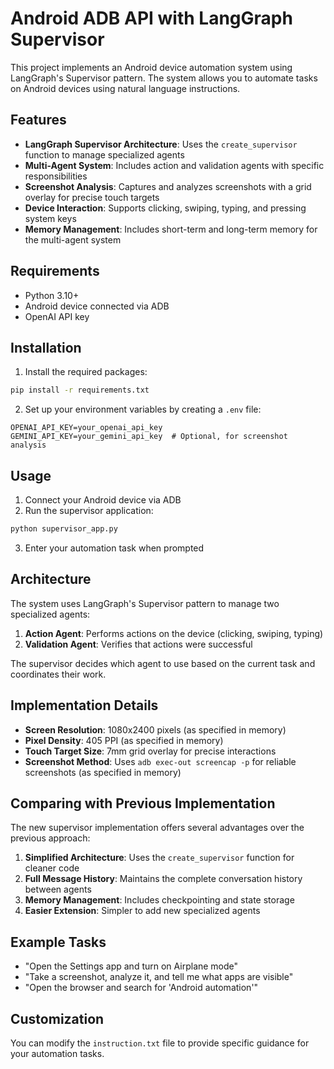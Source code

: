 # Android ADB API with LangGraph Supervisor

This project implements an Android device automation system using LangGraph's Supervisor pattern. The system allows you to automate tasks on Android devices using natural language instructions.

## Features

- **LangGraph Supervisor Architecture**: Uses the `create_supervisor` function to manage specialized agents
- **Multi-Agent System**: Includes action and validation agents with specific responsibilities
- **Screenshot Analysis**: Captures and analyzes screenshots with a grid overlay for precise touch targets
- **Device Interaction**: Supports clicking, swiping, typing, and pressing system keys
- **Memory Management**: Includes short-term and long-term memory for the multi-agent system

## Requirements

- Python 3.10+
- Android device connected via ADB
- OpenAI API key

## Installation

1. Install the required packages:

```bash
pip install -r requirements.txt
```

2. Set up your environment variables by creating a `.env` file:

```
OPENAI_API_KEY=your_openai_api_key
GEMINI_API_KEY=your_gemini_api_key  # Optional, for screenshot analysis
```

## Usage

1. Connect your Android device via ADB
2. Run the supervisor application:

```bash
python supervisor_app.py
```

3. Enter your automation task when prompted

## Architecture

The system uses LangGraph's Supervisor pattern to manage two specialized agents:

1. **Action Agent**: Performs actions on the device (clicking, swiping, typing)
2. **Validation Agent**: Verifies that actions were successful

The supervisor decides which agent to use based on the current task and coordinates their work.

## Implementation Details

- **Screen Resolution**: 1080x2400 pixels (as specified in memory)
- **Pixel Density**: 405 PPI (as specified in memory)
- **Touch Target Size**: 7mm grid overlay for precise interactions
- **Screenshot Method**: Uses `adb exec-out screencap -p` for reliable screenshots (as specified in memory)

## Comparing with Previous Implementation

The new supervisor implementation offers several advantages over the previous approach:

1. **Simplified Architecture**: Uses the `create_supervisor` function for cleaner code
2. **Full Message History**: Maintains the complete conversation history between agents
3. **Memory Management**: Includes checkpointing and state storage
4. **Easier Extension**: Simpler to add new specialized agents

## Example Tasks

- "Open the Settings app and turn on Airplane mode"
- "Take a screenshot, analyze it, and tell me what apps are visible"
- "Open the browser and search for 'Android automation'"

## Customization

You can modify the `instruction.txt` file to provide specific guidance for your automation tasks.
